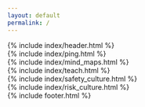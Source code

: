 ```yaml
---
layout: default
permalink: /
---
```

<div class="xoxo">
  {% include index/header.html %}
  <div class="cards">
    {% include index/ping.html %}
    <br class="card-break" />
    {% include index/mind_maps.html %}
    <br class="card-break" />
    {% include index/teach.html %}
    <br class="card-break" />
    {% include index/safety_culture.html %}
    <br class="card-break" />
    {% include index/risk_culture.html %}
    <br class="card-break" />
  </div>
  {% include footer.html %}
  <div class="mid"></div>
  <div class="far"></div>
</div>

